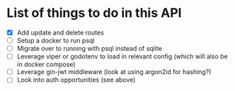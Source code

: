 # List of things to do in this API

- [x] Add update and delete routes
- [ ] Setup a docker to run psql
- [ ] Migrate over to running with psql instead of sqlite
- [ ] Leverage viper or godotenv to load in relevant config (which will also be in docker compose)
- [ ] Leverage gin-jwt middleware (look at using argon2id for hashing?)
- [ ] Look into auth opportunities (see above)
